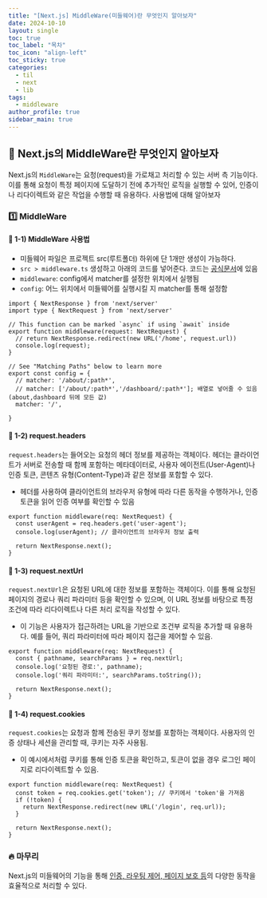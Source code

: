 ```yaml
---
title: "[Next.js] MiddleWare(미들웨어)란 무엇인지 알아보자"
date: 2024-10-10
layout: single
toc: true
toc_label: "목차"
toc_icon: "align-left"
toc_sticky: true
categories:
  - til
  - next 
  - lib
tags:
  - middleware
author_profile: true
sidebar_main: true
---
```


## :ledger: Next.js의 MiddleWare란 무엇인지 알아보자
Next.js의 `MiddleWare`는 요청(request)을 가로채고 처리할 수 있는 서버 측 기능이다. 이를 통해 요청이 특정 페이지에 도달하기 전에 추가적인 로직을 실행할 수 있어, 인증이나 리다이렉트와 같은 작업을 수행할 때 유용하다. 사용법에 대해 알아보자

### :one: MiddleWare

#### :pushpin: 1-1) MiddleWare 사용법
- 미들웨어 파일은 프로젝트 src(루트폴더) 하위에 단 1개만 생성이 가능하다. 
- `src > middleware.ts` 생성하고 아래의 코드를 넣어준다. 코드는 [공식문서](https://nextjs.org/docs/app/building-your-application/routing/middleware)에 있음
- `middleware`: config에서 matcher를 설정한 위치에서 실행됨
- `config`: 어느 위치에서 미들웨어를 실행시킬 지 matcher를 통해 설정함

```tsx
import { NextResponse } from 'next/server'
import type { NextRequest } from 'next/server'
 
// This function can be marked `async` if using `await` inside
export function middleware(request: NextRequest) {
  // return NextResponse.redirect(new URL('/home', request.url))
  console.log(request);
}
 
// See "Matching Paths" below to learn more
export const config = {
  // matcher: '/about/:path*',
  // matcher: ['/about/:path*','/dashboard/:path*']; 배열로 넣어줄 수 있음 (about,dashboard 뒤에 모든 값)
  matcher: '/',
  
}
```

#### :pushpin: 1-2) request.headers
`request.headers`는 들어오는 요청의 헤더 정보를 제공하는 객체이다. 헤더는 클라이언트가 서버로 전송할 때 함께 포함하는 메타데이터로, 사용자 에이전트(User-Agent)나 인증 토큰, 콘텐츠 유형(Content-Type)과 같은 정보를 포함할 수 있다.

- 헤더를 사용하여 클라이언트의 브라우저 유형에 따라 다른 동작을 수행하거나, 인증 토큰을 읽어 인증 여부를 확인할 수 있음

```tsx
export function middleware(req: NextRequest) {
  const userAgent = req.headers.get('user-agent');
  console.log(userAgent); // 클라이언트의 브라우저 정보 출력

  return NextResponse.next();
}
```

#### :pushpin: 1-3) request.nextUrl
`request.nextUrl`은 요청된 URL에 대한 정보를 포함하는 객체이다. 
이를 통해 요청된 페이지의 경로나 쿼리 파라미터 등을 확인할 수 있으며, 이 URL 정보를 바탕으로 특정 조건에 따라 리다이렉트나 다른 처리 로직을 작성할 수 있다.

- 이 기능은 사용자가 접근하려는 URL을 기반으로 조건부 로직을 추가할 때 유용하다. 예를 들어, 쿼리 파라미터에 따라 페이지 접근을 제어할 수 있음.

```tsx
export function middleware(req: NextRequest) {
  const { pathname, searchParams } = req.nextUrl;
  console.log('요청된 경로:', pathname);
  console.log('쿼리 파라미터:', searchParams.toString());

  return NextResponse.next();
}
```

#### :pushpin: 1-4) request.cookies
`request.cookies`는 요청과 함께 전송된 쿠키 정보를 포함하는 객체이다. 사용자의 인증 상태나 세션을 관리할 때, 쿠키는 자주 사용됨.

- 이 예시에서처럼 쿠키를 통해 인증 토큰을 확인하고, 토큰이 없을 경우 로그인 페이지로 리다이렉트할 수 있음.

```tsx
export function middleware(req: NextRequest) {
  const token = req.cookies.get('token'); // 쿠키에서 'token'을 가져옴
  if (!token) {
    return NextResponse.redirect(new URL('/login', req.url));
  }

  return NextResponse.next();
}
```


### :fire: 마무리
Next.js의 미들웨어의 기능을 통해 <u>인증, 라우팅 제어, 페이지 보호 등</u>의 다양한 동작을 효율적으로 처리할 수 있다.